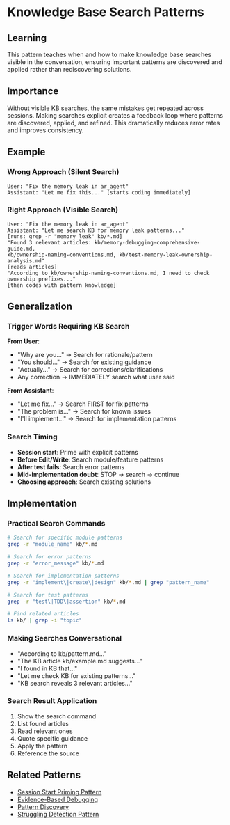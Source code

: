 # Knowledge Base Search Patterns

## Learning

This pattern teaches when and how to make knowledge base searches visible in the conversation, ensuring important patterns are discovered and applied rather than rediscovering solutions.

## Importance

Without visible KB searches, the same mistakes get repeated across sessions. Making searches explicit creates a feedback loop where patterns are discovered, applied, and refined. This dramatically reduces error rates and improves consistency.

## Example

### Wrong Approach (Silent Search)
```
User: "Fix the memory leak in ar_agent"
Assistant: "Let me fix this..." [starts coding immediately]
```

### Right Approach (Visible Search)
```
User: "Fix the memory leak in ar_agent"
Assistant: "Let me search KB for memory leak patterns..."
[runs: grep -r "memory leak" kb/*.md]
"Found 3 relevant articles: kb/memory-debugging-comprehensive-guide.md, 
kb/ownership-naming-conventions.md, kb/test-memory-leak-ownership-analysis.md"
[reads articles]
"According to kb/ownership-naming-conventions.md, I need to check ownership prefixes..."
[then codes with pattern knowledge]
```

## Generalization

### Trigger Words Requiring KB Search

**From User**:
- "Why are you..." → Search for rationale/pattern
- "You should..." → Search for existing guidance
- "Actually..." → Search for corrections/clarifications
- Any correction → IMMEDIATELY search what user said

**From Assistant**:
- "Let me fix..." → Search FIRST for fix patterns
- "The problem is..." → Search for known issues
- "I'll implement..." → Search for implementation patterns

### Search Timing

- **Session start**: Prime with explicit patterns
- **Before Edit/Write**: Search module/feature patterns
- **After test fails**: Search error patterns
- **Mid-implementation doubt**: STOP → search → continue
- **Choosing approach**: Search existing solutions

## Implementation

### Practical Search Commands

```bash
# Search for specific module patterns
grep -r "module_name" kb/*.md

# Search for error patterns
grep -r "error_message" kb/*.md

# Search for implementation patterns
grep -r "implement\|create\|design" kb/*.md | grep "pattern_name"

# Search for test patterns
grep -r "test\|TDD\|assertion" kb/*.md

# Find related articles
ls kb/ | grep -i "topic"
```

### Making Searches Conversational

- "According to kb/pattern.md..."
- "The KB article kb/example.md suggests..."
- "I found in KB that..."
- "Let me check KB for existing patterns..."
- "KB search reveals 3 relevant articles..."

### Search Result Application

1. Show the search command
2. List found articles
3. Read relevant ones
4. Quote specific guidance
5. Apply the pattern
6. Reference the source

## Related Patterns

- [Session Start Priming Pattern](session-start-priming-pattern.md)
- [Evidence-Based Debugging](evidence-based-debugging.md)
- [Pattern Discovery](cross-method-pattern-discovery.md)
- [Struggling Detection Pattern](struggling-detection-pattern.md)